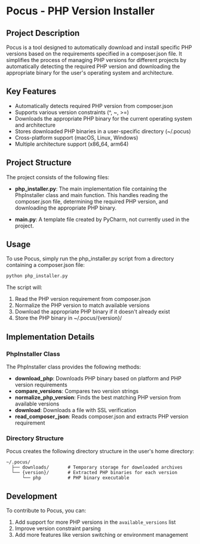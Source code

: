 # Pocus - PHP Version Installer

## Project Description

Pocus is a tool designed to automatically download and install specific PHP versions based on the requirements specified in a composer.json file. It simplifies the process of managing PHP versions for different projects by automatically detecting the required PHP version and downloading the appropriate binary for the user's operating system and architecture.

## Key Features

- Automatically detects required PHP version from composer.json
- Supports various version constraints (^, ~, >=)
- Downloads the appropriate PHP binary for the current operating system and architecture
- Stores downloaded PHP binaries in a user-specific directory (~/.pocus)
- Cross-platform support (macOS, Linux, Windows)
- Multiple architecture support (x86_64, arm64)

## Project Structure

The project consists of the following files:

- **php_installer.py**: The main implementation file containing the PhpInstaller class and main function. This handles reading the composer.json file, determining the required PHP version, and downloading the appropriate PHP binary.

- **main.py**: A template file created by PyCharm, not currently used in the project.

## Usage

To use Pocus, simply run the php_installer.py script from a directory containing a composer.json file:

```bash
python php_installer.py
```

The script will:
1. Read the PHP version requirement from composer.json
2. Normalize the PHP version to match available versions
3. Download the appropriate PHP binary if it doesn't already exist
4. Store the PHP binary in ~/.pocus/{version}/

## Implementation Details

### PhpInstaller Class

The PhpInstaller class provides the following methods:

- **download_php**: Downloads PHP binary based on platform and PHP version requirements
- **compare_versions**: Compares two version strings
- **normalize_php_version**: Finds the best matching PHP version from available versions
- **download**: Downloads a file with SSL verification
- **read_composer_json**: Reads composer.json and extracts PHP version requirement

### Directory Structure

Pocus creates the following directory structure in the user's home directory:

```
~/.pocus/
  ├── downloads/       # Temporary storage for downloaded archives
  └── {version}/       # Extracted PHP binaries for each version
      └── php          # PHP binary executable
```

## Development

To contribute to Pocus, you can:

1. Add support for more PHP versions in the `available_versions` list
2. Improve version constraint parsing
3. Add more features like version switching or environment management
